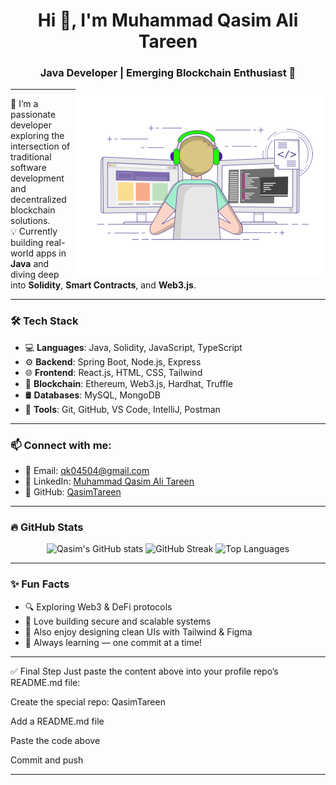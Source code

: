 <h1 align="center">Hi 👋, I'm Muhammad Qasim Ali Tareen</h1>
<h3 align="center">Java Developer | Emerging Blockchain Enthusiast 🚀</h3>

<img align="right" alt="Coding" width="400" src="https://raw.githubusercontent.com/devSouvik/devSouvik/master/gif3.gif">

---

🌱 I’m a passionate developer exploring the intersection of traditional software development and decentralized blockchain solutions.  
💡 Currently building real-world apps in **Java** and diving deep into **Solidity**, **Smart Contracts**, and **Web3.js**.  

---

### 🛠️ Tech Stack

- 💻 **Languages**: Java, Solidity, JavaScript, TypeScript  
- ⚙️ **Backend**: Spring Boot, Node.js, Express  
- 🌐 **Frontend**: React.js, HTML, CSS, Tailwind  
- 🔗 **Blockchain**: Ethereum, Web3.js, Hardhat, Truffle  
- 🛢️ **Databases**: MySQL, MongoDB  
- 🔧 **Tools**: Git, GitHub, VS Code, IntelliJ, Postman

---

### 📫 Connect with me:

- 📧 Email: [qk04504@gmail.com](mailto:qk04504@gmail.com)  
- 💼 LinkedIn: [Muhammad Qasim Ali Tareen](https://www.linkedin.com/in/muhammad-qasim-ali-tareen-6042b4288/)  
- 🔗 GitHub: [QasimTareen](https://github.com/QasimTareen)

---

### 🔥 GitHub Stats

<p align="center">
  <img src="https://github-readme-stats.vercel.app/api?username=QasimTareen&show_icons=true&theme=tokyonight" alt="Qasim's GitHub stats" />
  <img src="https://github-readme-streak-stats.herokuapp.com/?user=QasimTareen&theme=tokyonight" alt="GitHub Streak" />
  <img src="https://github-readme-stats.vercel.app/api/top-langs/?username=QasimTareen&layout=compact&theme=tokyonight" alt="Top Languages" />
</p>

---

### ✨ Fun Facts

- 🔍 Exploring Web3 & DeFi protocols  
- 🎯 Love building secure and scalable systems  
- 🎨 Also enjoy designing clean UIs with Tailwind & Figma  
- 🧠 Always learning — one commit at a time!

---

✅ Final Step
Just paste the content above into your profile repo’s README.md file:

Create the special repo: QasimTareen

Add a README.md file

Paste the code above

Commit and push

---

